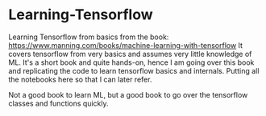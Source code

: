 # Learning-Tensorflow
Learning Tensorflow from basics from the book: https://www.manning.com/books/machine-learning-with-tensorflow
It covers tensorflow from very basics and assumes very little knowledge of ML.
It's a short book and quite hands-on, hence I am going over this book and replicating the code to learn tensorflow basics and internals.
Putting all the notebooks here so that I can later refer.

Not a good book to learn ML, but a good book to go over the tensorflow classes and functions quickly.
